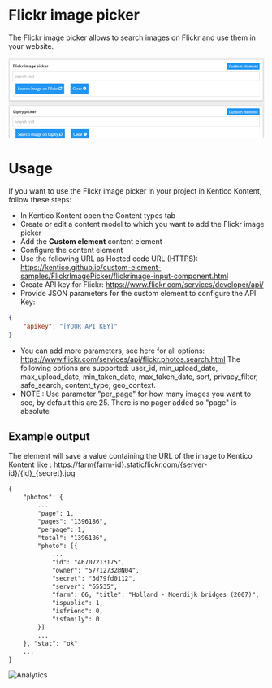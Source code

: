 # Flickr image picker
The Flickr image picker allows to search images on Flickr and use them in your website.

![Flickr image picker](FlickrImagePicker.gif)

# Usage

If you want to use the Flickr image picker in your project in Kentico Kontent, follow these steps:

* In Kentico Kontent open the Content types tab
* Create or edit a content model to which you want to add the Flickr image picker
* Add the **Custom element** content element
* Configure the content element
* Use the following URL as Hosted code URL (HTTPS): https://kentico.github.io/custom-element-samples/FlickrImagePicker/flickrimage-input-component.html
* Create API key for Flickr: https://www.flickr.com/services/developer/api/
* Provide JSON parameters for the custom element to configure the API Key:

```json
{
    "apikey": "[YOUR API KEY]"
}
```
* You can add more parameters, see here for all options: https://www.flickr.com/services/api/flickr.photos.search.html
The following options are supported: user_id, min_upload_date, max_upload_date, min_taken_date, max_taken_date, sort, privacy_filter, safe_search, content_type, geo_context.
* NOTE : Use parameter "per_page" for how many images you want to see, by default this are 25. There is no pager added so "page" is absolute

## Example output

The element will save a value containing the URL of the image to Kentico Kontent like : https://farm{farm-id}.staticflickr.com/{server-id}/{id}_{secret}.jpg

```
{
	"photos": {
		...
		"page": 1,
		"pages": "1396186",
		"perpage": 1,
		"total": "1396186",
		"photo": [{
			...
			"id": "46707213175",
			"owner": "57712732@N04",
			"secret": "3d79fd0112",
			"server": "65535",
			"farm": 66, "title": "Holland - Moerdijk bridges (2007)",
			"ispublic": 1,
			"isfriend": 0,
			"isfamily": 0
		}]
		...
	}, "stat": "ok"
	...
}
```

![Analytics](https://kentico-ga-beacon.azurewebsites.net/api/UA-69014260-4/Kentico/custom-element-samples/FlickrImagePicker?pixel)
